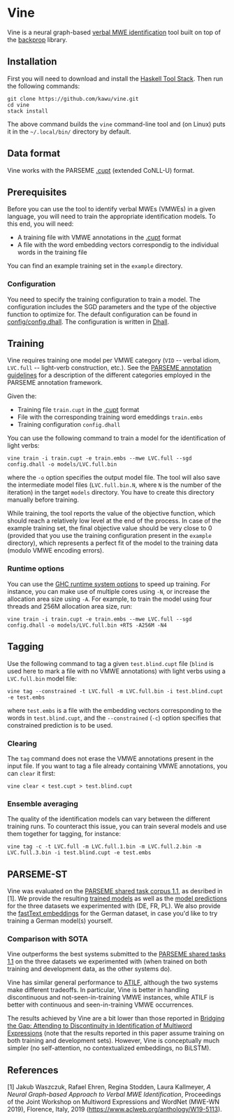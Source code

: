 Vine
=====

Vine is a neural graph-based [verbal MWE identification][parseme-st-1.1] tool
built on top of the [backprop][backprop] library.


Installation
------------

First you will need to download and install the [Haskell Tool Stack][stack].
Then run the following commands:

    git clone https://github.com/kawu/vine.git
    cd vine
    stack install

The above command builds the `vine` command-line tool and (on Linux) puts it in
the `~/.local/bin/` directory by default.


Data format
-----------

Vine works with the PARSEME [.cupt][cupt] (extended CoNLL-U) format.


Prerequisites
-------------

Before you can use the tool to identify verbal MWEs (VMWEs) in a given
language, you will need to train the appropriate identification models.
To this end, you will need:

  * A training file with VMWE annotations in the [.cupt][cupt] format
  * A file with the word embedding vectors correspondig to the individual words
    in the training file

You can find an example training set in the `example` directory.

### Configuration

You need to specify the training configuration to train a model.  The
configuration includes the SGD parameters and the type of the objective
function to optimize for.  The default configuration can be found in
[config/config.dhall](config/config.dhall). The configuration is written in
[Dhall][dhall].


Training
--------

Vine requires training one model per VMWE category (`VID` -- verbal idiom,
`LVC.full` -- light-verb construction, etc.).  See the [PARSEME annotation
guidelines][PARSEME-annotation-guidelines] for a description of the different
categories employed in the PARSEME annotation framework.

Given the:

  * Training file `train.cupt` in the [.cupt][cupt] format
  * File with the corresponding training word emeddings `train.embs`
  * Training configuration `config.dhall`

You can use the following command to train a model for the identification of
light verbs:

    vine train -i train.cupt -e train.embs --mwe LVC.full --sgd config.dhall -o models/LVC.full.bin

where the `-o` option specifies the output model file.  The tool will also save
the intermediate model files (`LVC.full.bin.N`, where `N` is the number of the
iteration) in the target `models` directory.  You have to create this directory
manually before training.

While training, the tool reports the value of the objective function, which
should reach a relatively low level at the end of the process.  In case of the
example training set, the final objective value should be very close to 0
(provided that you use the training configuration present in the `example`
directory), which represents a perfect fit of the model to the training data
(modulo VMWE encoding errors).


### Runtime options

You can use the [GHC runtime system options][ghc-rts] to speed up training.
For instance, you can make use of multiple cores using `-N`, or increase the
allocation area size using `-A`. For example, to train the model using four
threads and 256M allocation area size, run:

    vine train -i train.cupt -e train.embs --mwe LVC.full --sgd config.dhall -o models/LVC.full.bin +RTS -A256M -N4


Tagging
-------

Use the following command to tag a given `test.blind.cupt` file (`blind` is
used here to mark a file with no VMWE annotations) with light verbs using a
`LVC.full.bin` model file:

    vine tag --constrained -t LVC.full -m LVC.full.bin -i test.blind.cupt -e test.embs

where `test.embs` is a file with the embedding vectors corresponding to the
words in `test.blind.cupt`, and the `--constrained` (`-c`) option specifies
that constrained prediction is to be used.

### Clearing

The `tag` command does not erase the VMWE annotations present in the input
file.  If you want to tag a file already containing VMWE annotations, you can
`clear` it first:

    vine clear < test.cupt > test.blind.cupt

### Ensemble averaging

The quality of the identification models can vary between the different
training runs.  To counteract this issue, you can train several models and use
them together for tagging, for instance:

    vine tag -c -t LVC.full -m LVC.full.1.bin -m LVC.full.2.bin -m LVC.full.3.bin -i test.blind.cupt -e test.embs


PARSEME-ST
----------

Vine was evaluated on the [PARSEME shared task corpus 1.1][parseme-corpus-1.1],
as desribed in [1].  We provide the resulting [trained models][vine-models] as
well as the [model predictions][vine-predictions] for the three datasets we
experimented with (DE, FR, PL).  We also provide the [fastText
embeddings][fasttext-for-de] for the German dataset, in case you'd like to try
training a German model(s) yourself.

### Comparison with SOTA

Vine outperforms the best systems submitted to the [PARSEME shared tasks
1.1][parseme-st-1.1] on the three datasets we experimented with (when trained
on both training and development data, as the other systems do).

Vine has similar general performance to [ATILF][atilf], although the two
systems make different tradeoffs.  In particular, Vine is better in handling
discontinuous and not-seen-in-training VMWE instances, while ATILF is better
with continuous and seen-in-training VMWE occurrences.

The results achieved by Vine are a bit lower than those reported in [Bridging
the Gap: Attending to Discontinuity in Identification of Multiword
Expressions][gappy-mwes-paper] (note that the results reported in this paper
assume training on both training and development sets).  However, Vine is
conceptually much simpler (no self-attention, no contextualized embeddings, no
BiLSTM).


References
----------

[1] Jakub Waszczuk, Rafael Ehren, Regina Stodden, Laura Kallmeyer, *A Neural
Graph-based Approach to Verbal MWE Identification*, Proceedings of the Joint
Workshop on Multiword Expressions and WordNet (MWE-WN 2019), Florence, Italy,
2019 (https://www.aclweb.org/anthology/W19-5113).



[stack]: http://docs.haskellstack.org "Haskell Tool Stack"
[backprop]: https://backprop.jle.im/index.html "Backpropagation library"
[parseme-st-1.1]: http://multiword.sourceforge.net/PHITE.php?sitesig=CONF&page=CONF_04_LAW-MWE-CxG_2018___lb__COLING__rb__&subpage=CONF_40_Shared_Task "PARSEME Shared Task"
[cupt]: http://multiword.sourceforge.net/PHITE.php?sitesig=CONF&page=CONF_04_LAW-MWE-CxG_2018___lb__COLING__rb__&subpage=CONF_45_Format_specification "PARSEME .cupt format"
[ghc-rts]: http://www.haskell.org/ghc/docs/latest/html/users_guide/runtime_control.html "GHC runtime system options"
[dhall]: https://github.com/dhall-lang/dhall-lang "Dhall"
[PARSEME-annotation-guidelines]: http://parsemefr.lif.univ-mrs.fr/parseme-st-guidelines/1.1/ "PARSEME annotation guidelines"
[parseme-corpus-1.1]: https://gitlab.com/parseme/sharedtask-data/tree/master/1.1 "PARSEME corpus 1.1"
[gappy-mwes-paper]: https://arxiv.org/abs/1902.10667 "Bridging the Gap: Attending to Discontinuity in Identification of Multiword Expressions"
[vine-models]: https://user.phil.hhu.de/~waszczuk/vine/models.zip "Vine trained models"
[vine-predictions]: https://user.phil.hhu.de/~waszczuk/vine/pred.zip "Vine predictions"
[fasttext-for-de]: https://user.phil.hhu.de/~waszczuk/vine/DE/de_token_embs.zip "fastText DE dataset embeddings"
[atilf]: https://github.com/hazemalsaied/IdenSys "ATILF system"
